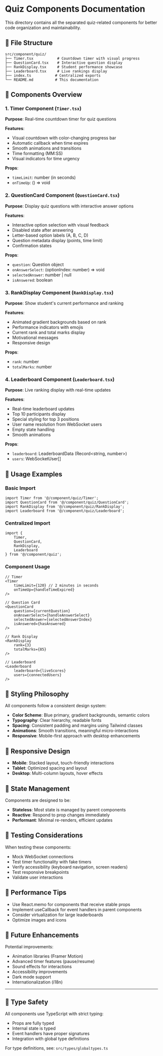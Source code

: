 # Quiz Components Documentation

This directory contains all the separated quiz-related components for better code organization and maintainability.

## 📁 File Structure

```
src/component/quiz/
├── Timer.tsx           # Countdown timer with visual progress
├── QuestionCard.tsx    # Interactive question display
├── RankDisplay.tsx     # Student performance showcase
├── Leaderboard.tsx     # Live rankings display
├── index.ts           # Centralized exports
└── README.md          # This documentation
```

## 🧩 Components Overview

### 1. Timer Component (`Timer.tsx`)
**Purpose**: Real-time countdown timer for quiz questions

**Features**:
- Visual countdown with color-changing progress bar
- Automatic callback when time expires
- Smooth animations and transitions
- Time formatting (MM:SS)
- Visual indicators for time urgency

**Props**:
- `timeLimit`: number (in seconds)
- `onTimeUp`: () => void

### 2. QuestionCard Component (`QuestionCard.tsx`)
**Purpose**: Display quiz questions with interactive answer options

**Features**:
- Interactive option selection with visual feedback
- Disabled state after answering
- Letter-based option labels (A, B, C, D)
- Question metadata display (points, time limit)
- Confirmation states

**Props**:
- `question`: Question object
- `onAnswerSelect`: (optionIndex: number) => void
- `selectedAnswer`: number | null
- `isAnswered`: boolean

### 3. RankDisplay Component (`RankDisplay.tsx`)
**Purpose**: Show student's current performance and ranking

**Features**:
- Animated gradient backgrounds based on rank
- Performance indicators with emojis
- Current rank and total marks display
- Motivational messages
- Responsive design

**Props**:
- `rank`: number
- `totalMarks`: number

### 4. Leaderboard Component (`Leaderboard.tsx`)
**Purpose**: Live ranking display with real-time updates

**Features**:
- Real-time leaderboard updates
- Top 10 participants display
- Special styling for top 3 positions
- User name resolution from WebSocket users
- Empty state handling
- Smooth animations

**Props**:
- `leaderboard`: LeaderboardData (Record<string, number>)
- `users`: WebSocketUser[]

## 🔧 Usage Examples

### Basic Import
```tsx
import Timer from '@/component/quiz/Timer';
import QuestionCard from '@/component/quiz/QuestionCard';
import RankDisplay from '@/component/quiz/RankDisplay';
import Leaderboard from '@/component/quiz/Leaderboard';
```

### Centralized Import
```tsx
import { 
    Timer, 
    QuestionCard, 
    RankDisplay, 
    Leaderboard 
} from '@/component/quiz';
```

### Component Usage
```tsx
// Timer
<Timer 
    timeLimit={120} // 2 minutes in seconds
    onTimeUp={handleTimeExpired}
/>

// Question Card
<QuestionCard
    question={currentQuestion}
    onAnswerSelect={handleAnswerSelect}
    selectedAnswer={selectedAnswerIndex}
    isAnswered={hasAnswered}
/>

// Rank Display
<RankDisplay 
    rank={3} 
    totalMarks={85} 
/>

// Leaderboard
<Leaderboard 
    leaderboard={liveScores} 
    users={connectedUsers} 
/>
```

## 🎨 Styling Philosophy

All components follow a consistent design system:

- **Color Scheme**: Blue primary, gradient backgrounds, semantic colors
- **Typography**: Clear hierarchy, readable fonts
- **Spacing**: Consistent padding and margins using Tailwind classes
- **Animations**: Smooth transitions, meaningful micro-interactions
- **Responsive**: Mobile-first approach with desktop enhancements

## 📱 Responsive Design

- **Mobile**: Stacked layout, touch-friendly interactions
- **Tablet**: Optimized spacing and layout
- **Desktop**: Multi-column layouts, hover effects

## 🔄 State Management

Components are designed to be:
- **Stateless**: Most state is managed by parent components
- **Reactive**: Respond to prop changes immediately
- **Performant**: Minimal re-renders, efficient updates

## 🧪 Testing Considerations

When testing these components:
- Mock WebSocket connections
- Test timer functionality with fake timers
- Verify accessibility (keyboard navigation, screen readers)
- Test responsive breakpoints
- Validate user interactions

## 🚀 Performance Tips

- Use React.memo for components that receive stable props
- Implement useCallback for event handlers in parent components
- Consider virtualization for large leaderboards
- Optimize images and icons

## 🔮 Future Enhancements

Potential improvements:
- Animation libraries (Framer Motion)
- Advanced timer features (pause/resume)
- Sound effects for interactions
- Accessibility improvements
- Dark mode support
- Internationalization (i18n)

---

## 📝 Type Safety

All components use TypeScript with strict typing:
- Props are fully typed
- Internal state is typed
- Event handlers have proper signatures
- Integration with global type definitions

For type definitions, see: `src/types/globaltypes.ts`
